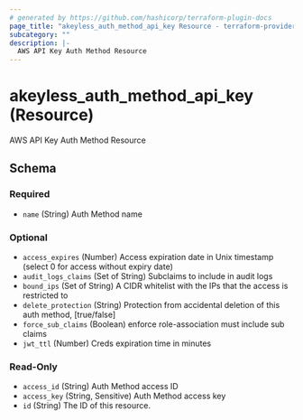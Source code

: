 ```yaml
---
# generated by https://github.com/hashicorp/terraform-plugin-docs
page_title: "akeyless_auth_method_api_key Resource - terraform-provider-akeyless"
subcategory: ""
description: |-
  AWS API Key Auth Method Resource
---
```


# akeyless_auth_method_api_key (Resource)

AWS API Key Auth Method Resource



<!-- schema generated by tfplugindocs -->
## Schema

### Required

- `name` (String) Auth Method name

### Optional

- `access_expires` (Number) Access expiration date in Unix timestamp (select 0 for access without expiry date)
- `audit_logs_claims` (Set of String) Subclaims to include in audit logs
- `bound_ips` (Set of String) A CIDR whitelist with the IPs that the access is restricted to
- `delete_protection` (String) Protection from accidental deletion of this auth method, [true/false]
- `force_sub_claims` (Boolean) enforce role-association must include sub claims
- `jwt_ttl` (Number) Creds expiration time in minutes

### Read-Only

- `access_id` (String) Auth Method access ID
- `access_key` (String, Sensitive) Auth Method access key
- `id` (String) The ID of this resource.



